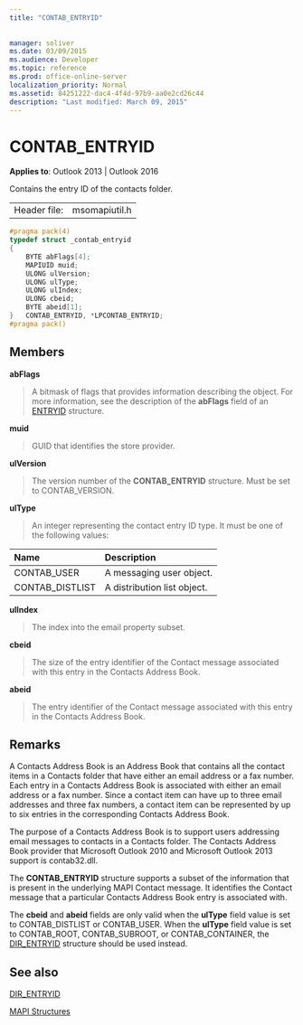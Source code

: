 ```yaml
---
title: "CONTAB_ENTRYID"
 
 
manager: soliver
ms.date: 03/09/2015
ms.audience: Developer
ms.topic: reference
ms.prod: office-online-server
localization_priority: Normal
ms.assetid: 84251222-dac4-4f4d-97b9-aa0e2cd26c44
description: "Last modified: March 09, 2015"
---
```


# CONTAB_ENTRYID

  
  
**Applies to**: Outlook 2013 | Outlook 2016 
  
Contains the entry ID of the contacts folder.
  
|||
|:-----|:-----|
|Header file:  <br/> |msomapiutil.h  <br/> |
   
```cpp
#pragma pack(4) 
typedef struct _contab_entryid
{
    BYTE abFlags[4];
    MAPIUID muid;
    ULONG ulVersion;
    ULONG ulType;
    ULONG ulIndex;
    ULONG cbeid;
    BYTE abeid[1];
}   CONTAB_ENTRYID, *LPCONTAB_ENTRYID;
#pragma pack() 
```

## Members

 **abFlags**
  
> A bitmask of flags that provides information describing the object. For more information, see the description of the **abFlags** field of an [ENTRYID](entryid.md) structure. 
    
 **muid**
  
> GUID that identifies the store provider.
    
 **ulVersion**
  
> The version number of the **CONTAB_ENTRYID** structure. Must be set to CONTAB_VERSION. 
    
 **ulType**
  
> An integer representing the contact entry ID type. It must be one of the following values:
    
|**Name**|**Description**|
|:-----|:-----|
|CONTAB_USER  <br/> |A messaging user object.  <br/> |
|CONTAB_DISTLIST  <br/> |A distribution list object.  <br/> |
   
 **ulIndex**
  
> The index into the email property subset.
    
 **cbeid**
  
> The size of the entry identifier of the Contact message associated with this entry in the Contacts Address Book.
    
 **abeid**
  
> The entry identifier of the Contact message associated with this entry in the Contacts Address Book.
    
## Remarks

A Contacts Address Book is an Address Book that contains all the contact items in a Contacts folder that have either an email address or a fax number. Each entry in a Contacts Address Book is associated with either an email address or a fax number. Since a contact item can have up to three email addresses and three fax numbers, a contact item can be represented by up to six entries in the corresponding Contacts Address Book.
  
The purpose of a Contacts Address Book is to support users addressing email messages to contacts in a Contacts folder. The Contacts Address Book provider that Microsoft Outlook 2010 and Microsoft Outlook 2013 support is contab32.dll.
  
The **CONTAB_ENTRYID** structure supports a subset of the information that is present in the underlying MAPI Contact message. It identifies the Contact message that a particular Contacts Address Book entry is associated with. 
  
The **cbeid** and **abeid** fields are only valid when the **ulType** field value is set to CONTAB_DISTLIST or CONTAB_USER. When the **ulType** field value is set to CONTAB_ROOT, CONTAB_SUBROOT, or CONTAB_CONTAINER, the [DIR_ENTRYID](dir_entryid.md) structure should be used instead. 
  
## See also



[DIR_ENTRYID](dir_entryid.md)


[MAPI Structures](mapi-structures.md)

